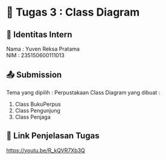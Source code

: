 # 📁 Tugas 3 : Class Diagram

## 👤 Identitas Intern
Nama : Yuven Reksa Pratama       
NIM  : 235150600111013

## 📤 Submission

Tema yang dipilih : Perpustakaan
Class Diagram yang dibuat : 
1. Class BukuPerpus
2. Class Pengunjung
3. Class Penjaga

## 🔗 Link Penjelasan Tugas

https://youtu.be/R_kQVR7Xb3Q
